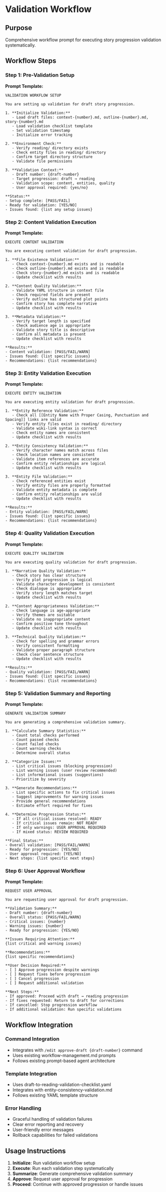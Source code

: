# Validation Workflow

## Purpose
Comprehensive workflow prompt for executing story progression validation systematically.

## Workflow Steps

### Step 1: Pre-Validation Setup

**Prompt Template:**
```
VALIDATION WORKFLOW SETUP

You are setting up validation for draft story progression.

1. **Initialize Validation:**
   - Load draft files: context-{number}.md, outline-{number}.md, story-{number}.md
   - Load validation checklist template
   - Set validation timestamp
   - Initialize error tracking

2. **Environment Check:**
   - Verify reading/ directory exists
   - Check entity files in reading/ directory
   - Confirm target directory structure
   - Validate file permissions

3. **Validation Context:**
   - Draft number: {draft-number}
   - Target progression: draft → reading
   - Validation scope: content, entities, quality
   - User approval required: {yes/no}

**Status:**
- Setup complete: [PASS/FAIL]
- Ready for validation: [YES/NO]
- Issues found: {list any setup issues}
```

### Step 2: Content Validation Execution

**Prompt Template:**
```
EXECUTE CONTENT VALIDATION

You are executing content validation for draft progression.

1. **File Existence Validation:**
   - Check context-{number}.md exists and is readable
   - Check outline-{number}.md exists and is readable
   - Check story-{number}.md exists and is readable
   - Update checklist with results

2. **Content Quality Validation:**
   - Validate YAML structure in context file
   - Check required fields are present
   - Verify outline has structured plot points
   - Confirm story has complete narrative
   - Update checklist with results

3. **Metadata Validation:**
   - Verify target length is specified
   - Check audience age is appropriate
   - Validate story title is descriptive
   - Confirm all metadata is present
   - Update checklist with results

**Results:**
- Content validation: [PASS/FAIL/WARN]
- Issues found: {list specific issues}
- Recommendations: {list recommendations}
```

### Step 3: Entity Validation Execution

**Prompt Template:**
```
EXECUTE ENTITY VALIDATION

You are executing entity validation for draft progression.

1. **Entity Reference Validation:**
   - Check all [[Entity Name with Proper Casing, Punctuation and Spacing]] links are valid
   - Verify entity files exist in reading/ directory
   - Validate wiki-link syntax is correct
   - Check entity names are consistent
   - Update checklist with results

2. **Entity Consistency Validation:**
   - Verify character names match across files
   - Check location names are consistent
   - Validate item references are accurate
   - Confirm entity relationships are logical
   - Update checklist with results

3. **Entity File Validation:**
   - Check referenced entities exist
   - Verify entity files are properly formatted
   - Validate entity metadata is complete
   - Confirm entity relationships are valid
   - Update checklist with results

**Results:**
- Entity validation: [PASS/FAIL/WARN]
- Issues found: {list specific issues}
- Recommendations: {list recommendations}
```

### Step 4: Quality Validation Execution

**Prompt Template:**
```
EXECUTE QUALITY VALIDATION

You are executing quality validation for draft progression.

1. **Narrative Quality Validation:**
   - Check story has clear structure
   - Verify plot progression is logical
   - Validate character development is consistent
   - Check dialogue is appropriate
   - Verify story length matches target
   - Update checklist with results

2. **Content Appropriateness Validation:**
   - Check language is age-appropriate
   - Verify themes are suitable
   - Validate no inappropriate content
   - Confirm positive tone throughout
   - Update checklist with results

3. **Technical Quality Validation:**
   - Check for spelling and grammar errors
   - Verify consistent formatting
   - Validate proper paragraph structure
   - Check clear sentence structure
   - Update checklist with results

**Results:**
- Quality validation: [PASS/FAIL/WARN]
- Issues found: {list specific issues}
- Recommendations: {list recommendations}
```

### Step 5: Validation Summary and Reporting

**Prompt Template:**
```
GENERATE VALIDATION SUMMARY

You are generating a comprehensive validation summary.

1. **Calculate Summary Statistics:**
   - Count total checks performed
   - Count passed checks
   - Count failed checks
   - Count warning checks
   - Determine overall status

2. **Categorize Issues:**
   - List critical issues (blocking progression)
   - List warning issues (user review recommended)
   - List informational issues (suggestions)
   - Prioritize by severity

3. **Generate Recommendations:**
   - List specific actions to fix critical issues
   - Suggest improvements for warning issues
   - Provide general recommendations
   - Estimate effort required for fixes

4. **Determine Progression Status:**
   - If all critical issues resolved: READY
   - If critical issues remain: NOT READY
   - If only warnings: USER APPROVAL REQUIRED
   - If mixed status: REVIEW REQUIRED

**Final Status:**
- Overall validation: [PASS/FAIL/WARN]
- Ready for progression: [YES/NO]
- User approval required: [YES/NO]
- Next steps: {list specific next steps}
```

### Step 6: User Approval Workflow

**Prompt Template:**
```
REQUEST USER APPROVAL

You are requesting user approval for draft progression.

**Validation Summary:**
- Draft number: {draft-number}
- Overall status: {PASS/FAIL/WARN}
- Critical issues: {number}
- Warning issues: {number}
- Ready for progression: {YES/NO}

**Issues Requiring Attention:**
{list critical and warning issues}

**Recommendations:**
{list specific recommendations}

**User Decision Required:**
- [ ] Approve progression despite warnings
- [ ] Request fixes before progression
- [ ] Cancel progression
- [ ] Request additional validation

**Next Steps:**
- If approved: Proceed with draft → reading progression
- If fixes requested: Return to draft for corrections
- If cancelled: Stop progression workflow
- If additional validation: Run specific validations
```

## Workflow Integration

### Command Integration
- Integrates with `/edit approve-draft {draft-number}` command
- Uses existing workflow-management.md prompts
- Follows existing prompt-based agent architecture

### Template Integration
- Uses draft-to-reading-validation-checklist.yaml
- Integrates with entity-consistency-validation.md
- Follows existing YAML template structure

### Error Handling
- Graceful handling of validation failures
- Clear error reporting and recovery
- User-friendly error messages
- Rollback capabilities for failed validations

## Usage Instructions

1. **Initialize**: Run validation workflow setup
2. **Execute**: Run each validation step systematically
3. **Summarize**: Generate comprehensive validation summary
4. **Approve**: Request user approval for progression
5. **Proceed**: Continue with approved progression or handle issues
